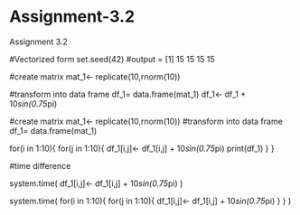 # Assignment-3.2
Assignment 3.2


#Vectorized form
set.seed(42)
#output = [1] 15 15 15 15

#create matrix
mat_1<- replicate(10,rnorm(10))

#transform into data frame
df_1= data.frame(mat_1)
df_1<- df_1 + 10*sin(0.75*pi)


#create matrix
mat_1<- replicate(10,rnorm(10))
#transform into data frame
df_1= data.frame(mat_1)

for(i in 1:10){
  for(j in 1:10){
    df_1[i,j]<- df_1[i,j] + 10*sin(0.75*pi)
    print(df_1)
  }
}


#time difference

system.time(
  df_1[i,j]<- df_1[i,j] + 10*sin(0.75*pi)
)

system.time(
  for(i in 1:10){
    for(j in 1:10){
      df_1[i,j]<- df_1[i,j] + 10*sin(0.75*pi)
    }
  }
)
